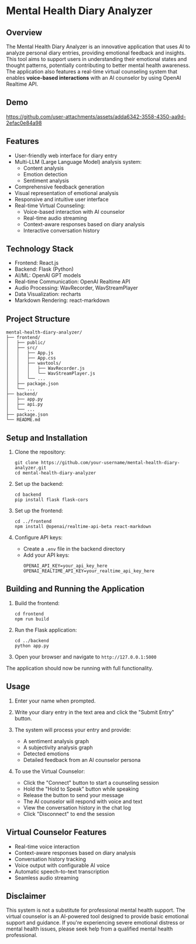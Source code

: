 # Mental Health Diary Analyzer

## Overview

The Mental Health Diary Analyzer is an innovative application that uses AI to analyze personal diary entries, providing emotional feedback and insights. This tool aims to support users in understanding their emotional states and thought patterns, potentially contributing to better mental health awareness. The application also features a real-time virtual counseling system that enables **voice-based interactions** with an AI counselor by using OpenAI Realtime API.

## Demo


https://github.com/user-attachments/assets/adda6342-3558-4350-aa9d-2efac0e84a98



## Features

- User-friendly web interface for diary entry
- Multi-LLM (Large Language Model) analysis system:
  - Content analysis
  - Emotion detection
  - Sentiment analysis
- Comprehensive feedback generation
- Visual representation of emotional analysis
- Responsive and intuitive user interface
- Real-time Virtual Counseling:
  - Voice-based interaction with AI counselor
  - Real-time audio streaming
  - Context-aware responses based on diary analysis
  - Interactive conversation history

## Technology Stack

- Frontend: React.js
- Backend: Flask (Python)
- AI/ML: OpenAI GPT models
- Real-time Communication: OpenAI Realtime API
- Audio Processing: WavRecorder, WavStreamPlayer
- Data Visualization: recharts
- Markdown Rendering: react-markdown

## Project Structure

```
mental-health-diary-analyzer/
├── frontend/
│   ├── public/
│   ├── src/
│   │   ├── App.js
│   │   ├── App.css
│   │   ├── wavtools/
│   │   │   ├── WavRecorder.js
│   │   │   └── WavStreamPlayer.js
│   │   └── ...
│   ├── package.json
│   └── ...
├── backend/
│   ├── app.py
│   ├── api.py
│   └── ...
├── package.json
└── README.md
```

## Setup and Installation

1. Clone the repository:
   ```
   git clone https://github.com/your-username/mental-health-diary-analyzer.git
   cd mental-health-diary-analyzer
   ```

2. Set up the backend:
   ```
   cd backend
   pip install flask flask-cors
   ```

3. Set up the frontend:
   ```
   cd ../frontend
   npm install @openai/realtime-api-beta react-markdown
   ```

4. Configure API keys:
   - Create a `.env` file in the backend directory
   - Add your API keys:
     ```
     OPENAI_API_KEY=your_api_key_here
     OPENAI_REALTIME_API_KEY=your_realtime_api_key_here
     ```

## Building and Running the Application

1. Build the frontend:
   ```
   cd frontend
   npm run build
   ```

2. Run the Flask application:
   ```
   cd ../backend
   python app.py
   ```

3. Open your browser and navigate to `http://127.0.0.1:5000`

The application should now be running with full functionality.

## Usage

1. Enter your name when prompted.
2. Write your diary entry in the text area and click the "Submit Entry" button.
3. The system will process your entry and provide:
   - A sentiment analysis graph
   - A subjectivity analysis graph
   - Detected emotions
   - Detailed feedback from an AI counselor persona

4. To use the Virtual Counselor:
   - Click the "Connect" button to start a counseling session
   - Hold the "Hold to Speak" button while speaking
   - Release the button to send your message
   - The AI counselor will respond with voice and text
   - View the conversation history in the chat log
   - Click "Disconnect" to end the session

## Virtual Counselor Features

- Real-time voice interaction
- Context-aware responses based on diary analysis
- Conversation history tracking
- Voice output with configurable AI voice
- Automatic speech-to-text transcription
- Seamless audio streaming

## Disclaimer

This system is not a substitute for professional mental health support. The virtual counselor is an AI-powered tool designed to provide basic emotional support and guidance. If you're experiencing severe emotional distress or mental health issues, please seek help from a qualified mental health professional.
